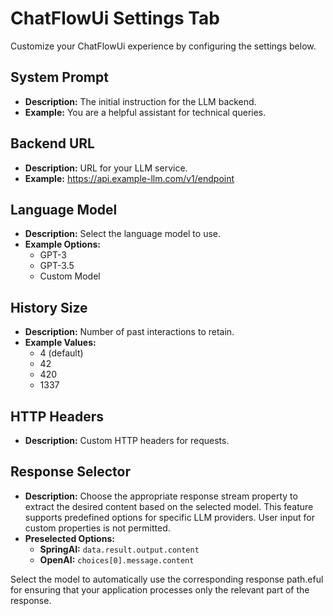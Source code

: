# ChatFlowUi Settings Tab

Customize your ChatFlowUi experience by configuring the settings below.

## System Prompt
- **Description:** The initial instruction for the LLM backend.
- **Example:** You are a helpful assistant for technical queries.


## Backend URL
- **Description:** URL for your LLM service.
- **Example:** https://api.example-llm.com/v1/endpoint

## Language Model
- **Description:** Select the language model to use.
- **Example Options:** 
  - GPT-3
  - GPT-3.5
  - Custom Model

## History Size
- **Description:** Number of past interactions to retain.
- **Example Values:** 
  - 4 (default)
  - 42
  - 420
  - 1337

## HTTP Headers
- **Description:** Custom HTTP headers for requests.

## Response Selector
- **Description:** Choose the appropriate response stream property to extract the desired content based on the selected model. This feature supports predefined options for specific LLM providers. User input for custom properties is not permitted.
- **Preselected Options:**
  - **SpringAI:** `data.result.output.content`
  - **OpenAI:** `choices[0].message.content`
  
Select the model to automatically use the corresponding response path.eful for ensuring that your application processes only the relevant part of the response.
